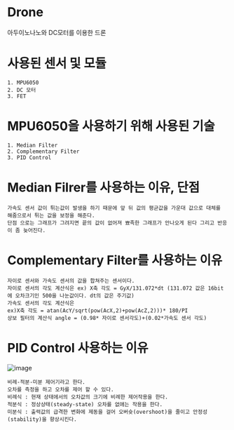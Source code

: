 # Drone
아두이노나노와 DC모터를 이용한 드론

# 사용된 센서 및 모듈
    1. MPU6050
    2. DC 모터
    3. FET

# MPU6050을 사용하기 위해 사용된 기술
    1. Median Filter  
    2. Complementary Filter
    3. PID Control

# Median Filrer를 사용하는 이유, 단점
    가속도 센서 값이 튀는값이 발생을 하기 때문에 앞 뒤 값의 평균값을 가운대 값으로 대체를 해줌으로서 튀는 값을 보정을 해준다.
    단점 으로는 그래프가 그려지면 끝의 값이 없어져 뾰족한 그래프가 안나오게 된다 그리고 반응이 좀 늦어진다.

# Complementary Filter를 사용하는 이유
    자이로 센서와 가속도 센서의 값을 합쳐주는 센서이다.
    자이로 센서의 각도 계산식은 ex) X축 각도 = GyX/131.072*dt (131.072 값은 16bit에 오차크기인 500을 나눈값이다. dt의 값은 주기값)
    가속도 센서의 각도 계산식은 
    ex)X축 각도 = atan(AcY/sqrt(pow(AcX,2)+pow(AcZ,2)))* 180/PI
    상보 필터의 계산식 angle = (0.98* 자이로 센서각도)+(0.02*가속도 센서 각도)

# PID Control 사용하는 이유 
   ![image](https://user-images.githubusercontent.com/38156821/44377047-19889a80-a536-11e8-8a9a-09486e00b115.png)
   
    비례-적분-미분 제어기라고 한다. 
    오차를 측정을 하고 오차를 제어 할 수 있다.
    비례식 : 현재 상태에서의 오차값의 크기에 비례한 제어작용을 한다.
    적분식 : 정상상태(steady-state) 오차를 없애는 작용을 한다.
    미분식 : 출력값의 급격한 변화에 제동을 걸어 오버슛(overshoot)을 줄이고 안정성(stability)을 향상시킨다.
  
#
